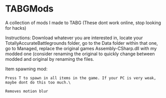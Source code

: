 # TABGMods
A collection of mods I made to TABG (These dont work online, stop looking for hacks)

Instructions:
  Download whatever you are interested in, locate your TotallyAccurateBattlegrounds folder, go to the Data folder within that one,
  go to Managed, replace the original games Assembly-CSharp.dll with my modded one (consider renaming the original to quickly           change between modded and original by renaming the files.
  

  Item spawning mod:
    
    Press T to spawn in all items in the game. If your PC is very weak, maybe dont do this too much.\
  
    Removes motion blur
  
